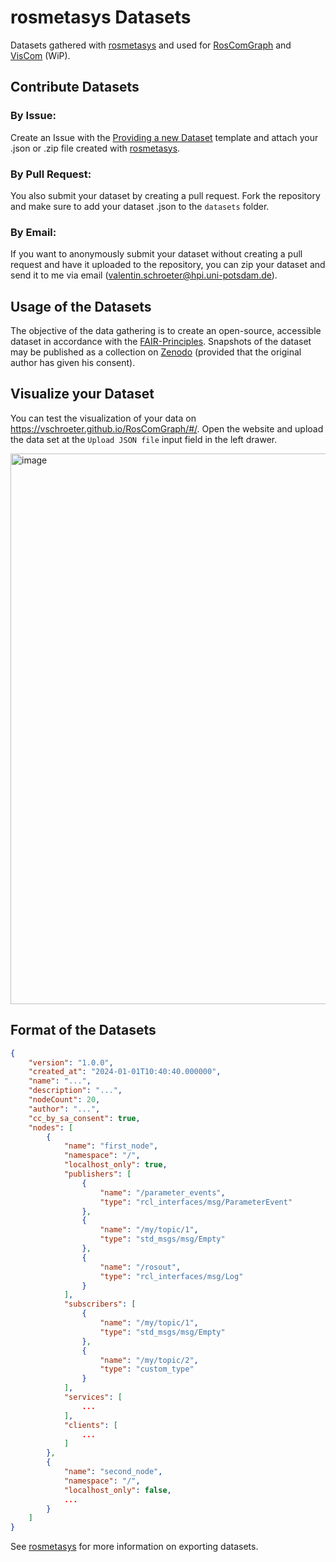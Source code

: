# rosmetasys Datasets
Datasets gathered with [rosmetasys](https://github.com/vschroeter/rosmetasys) and used for [RosComGraph](https://vschroeter.github.io/RosComGraph/#/) and [VisCom](https://github.com/vschroeter/viscom) (WiP).

## Contribute Datasets

### **By Issue:**
Create an Issue with the [Providing a new Dataset](https://github.com/vschroeter/rosmetasys-datasets/issues/new?assignees=vschroeter&labels=dataset&projects=&template=providing-a-new-dataset-.md&title=%5BDATASET%5D+New+dataset) template and attach your .json or .zip file created with [rosmetasys](https://github.com/vschroeter/rosmetasys).

### **By Pull Request:**
You also submit your dataset by creating a pull request. 
Fork the repository and make sure to add your dataset .json to the `datasets` folder.

### **By Email:**
If you want to anonymously submit your dataset without creating a pull request and have it uploaded to the repository, you can zip your dataset and send it to me via email (valentin.schroeter@hpi.uni-potsdam.de). 

## Usage of the Datasets

The objective of the data gathering is to create an open-source, accessible dataset in accordance with the [FAIR-Principles](https://www.go-fair.org/fair-principles/). 
Snapshots of the dataset may be published as a collection on [Zenodo](https://zenodo.org/) (provided that the original author has given his consent).

## Visualize your Dataset

You can test the visualization of your data on https://vschroeter.github.io/RosComGraph/#/.
Open the website and upload the data set at the `Upload JSON file` input field in the left drawer.

<img width="881" alt="image" src="https://github.com/user-attachments/assets/e6a3b8ba-3035-49d2-b3c9-00651f907a43">


## Format of the Datasets

```json
{
    "version": "1.0.0",
    "created_at": "2024-01-01T10:40:40.000000",
    "name": "...",
    "description": "...",
    "nodeCount": 20,
    "author": "...",
    "cc_by_sa_consent": true,
    "nodes": [
        {
            "name": "first_node",
            "namespace": "/",
            "localhost_only": true,
            "publishers": [
                {
                    "name": "/parameter_events",
                    "type": "rcl_interfaces/msg/ParameterEvent"
                },
                {
                    "name": "/my/topic/1",
                    "type": "std_msgs/msg/Empty"
                },
                {
                    "name": "/rosout",
                    "type": "rcl_interfaces/msg/Log"
                }
            ],
            "subscribers": [
                {
                    "name": "/my/topic/1",
                    "type": "std_msgs/msg/Empty"
                },
                {
                    "name": "/my/topic/2",
                    "type": "custom_type"
                }
            ],
            "services": [
                ...
            ],
            "clients": [
                ...
            ]
        },
        {
            "name": "second_node",
            "namespace": "/",
            "localhost_only": false,
            ...
        }
    ]
}

```

See [rosmetasys](https://github.com/vschroeter/rosmetasys) for more information on exporting datasets.
